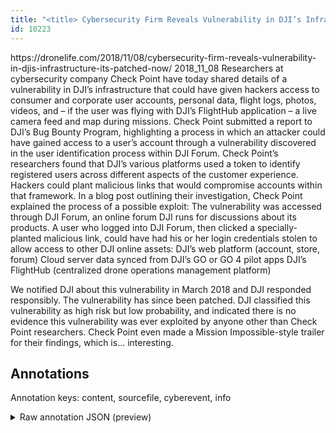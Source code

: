 ```yaml
---
title: "<title> Cybersecurity Firm Reveals Vulnerability in DJI’s Infrastructure (It’s Patched Now) </title>"
id: 10223
---
```


<title> Cybersecurity Firm Reveals Vulnerability in DJI’s Infrastructure (It’s Patched Now) </title>
<source> https://dronelife.com/2018/11/08/cybersecurity-firm-reveals-vulnerability-in-djis-infrastructure-its-patched-now/ </source>
<date> 2018_11_08 </date>
<text>
Researchers at cybersecurity company Check Point have today shared details of a vulnerability in DJI’s infrastructure that could have given hackers access to consumer and corporate user accounts, personal data, flight logs, photos, videos, and – if the user was flying with DJI’s FlightHub application – a live camera feed and map during missions.
Check Point submitted a report to DJI’s Bug Bounty Program, highlighting a process in which an attacker could have gained access to a user’s account through a vulnerability discovered in the user identification process within DJI Forum.
Check Point’s researchers found that DJI’s various platforms used a token to identify registered users across different aspects of the customer experience. Hackers could plant malicious links that would compromise accounts within that framework.
In a blog post outlining their investigation, Check Point explained the process of a possible exploit:
The vulnerability was accessed through DJI Forum, an online forum DJI runs for discussions about its products. A user who logged into DJI Forum, then clicked a specially-planted malicious link, could have had his or her login credentials stolen to allow access to other DJI online assets:
        DJI’s web platform (account, store, forum)
        Cloud server data synced from DJI’s GO or GO 4 pilot apps
        DJI’s FlightHub (centralized drone operations management platform)

We notified DJI about this vulnerability in March 2018 and DJI responded responsibly. The vulnerability has since been patched. DJI classified this vulnerability as high risk but low probability, and indicated there is no evidence this vulnerability was ever exploited by anyone other than Check Point researchers.
Check Point even made a Mission Impossible-style trailer for their findings, which is… interesting.
</text>



## Annotations

Annotation keys: content, sourcefile, cyberevent, info

<details>
<summary>Raw annotation JSON (preview)</summary>

```json
{
  "content": "Researchers at cybersecurity company Check Point have today shared details of a vulnerability in DJI\u2019s infrastructure that could have given hackers access to consumer and corporate user accounts, personal data, flight logs, photos, videos, and \u2013 if the user was flying with DJI\u2019s FlightHub application \u2013 a live camera feed and map during missions. Check Point submitted a report to DJI\u2019s Bug Bounty Program, highlighting a process in which an attacker could have gained access to a user\u2019s account through a vulnerability discovered in the user identification process within DJI Forum. Check Point\u2019s researchers found that DJI\u2019s various platforms used a token to identify registered users across different aspects of the customer experience. Hackers could plant malicious links that would compromise accounts within that framework. In a blog post outlining their investigation, Check Point explained the process of a possible exploit: The vulnerability was accessed through DJI Forum, an online forum DJI runs for discussions about its products. A user who logged into DJI Forum, then clicked a specially-planted malicious link, could have had his or her login credentials stolen to allow access to other DJI online assets:         DJI\u2019s web platform (account, store, forum)         Cloud server data synced from DJI\u2019s GO or GO 4 pilot apps         DJI\u2019s FlightHub (centralized drone operations management platform)  We notified DJI about this vulnerability in March 2018 and DJI responded responsibly. The vulnerability has since been patched. DJI classified this vulnerability as high risk but low probability, and indicated there is no evidence this vulnerability was ever exploited by anyone other than Check Point researchers. Check Point even made a Mission Impossible-style trailer for their findings, which is\u2026 interesting.",
  "sourcefile": "10223.txt",
  "cyberevent": {
    "hopper": [
      {
        "index": 0,
        "relation": "Same",
        "events": [
          {
            "index": "E1",
            "type": "Vulnerability-related",
            "realis": "Actual",
            "nugget": {
              "startOffset": 60,
              "index": "T1",
              "endOffset": 74,
              "text": "shared details"
            },
            "argument": [
              {
                "index": "T5",
                "text": "today",
                "endOffset": 59,
                "role": {
                  "type": "Time"
                },
                "startOffset": 54,
                "type": "Time"
              },
              {
                "index": "T4",
                "external_reference": {
                  "dbpediaURI": "http://dbpedia.org/resource/Computer_security",
                  "wikidataid": "Q1122253"
                },
                "endOffset": 48,
                "role": {
                  "type": "Discoverer"
                },
                "text": "cybersecurity company Check Point",
                "startOffset": 15,
                "type": "Organization"
              },
              {
                "index": "T3",
                "text": "Researchers",
                "endOffset": 11,
                "role": {
                  "type": "Discoverer"
                },
                "startOffset": 0,
                "type": "Person"
              },
              {
                "index": "T2",
                "text": "a vulnerability",
                "endOffset": 93,
                "role": {
                  "type": "Vulnerability"
                },
                "startOffset": 78,
                "type": "Vulnerability"
              },
              {
                "index": "T7",
                "text": "hackers access to consumer and corporate user accounts",
                "endOffset": 194,
                "role": {
                  "CAPEC-Meta": "Privilege Abuse",
                  "type": "Capabiliti
```
</details>
